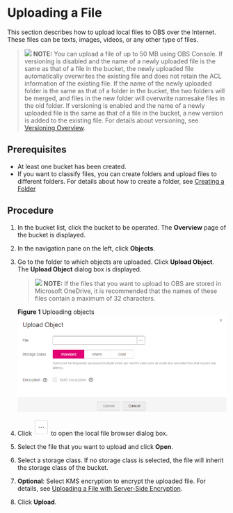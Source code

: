 # Uploading a File<a name="obs_03_0307"></a>

This section describes how to upload local files to OBS over the Internet. These files can be texts, images, videos, or any other type of files.

>![](public_sys-resources/icon-note.gif) **NOTE:** 
>You can upload a file of up to 50 MB using OBS Console.
>If versioning is disabled and the name of a newly uploaded file is the same as that of a file in the bucket, the newly uploaded file automatically overwrites the existing file and does not retain the ACL information of the existing file. If the name of the newly uploaded folder is the same as that of a folder in the bucket, the two folders will be merged, and files in the new folder will overwrite namesake files in the old folder.
>If versioning is enabled and the name of a newly uploaded file is the same as that of a file in the bucket, a new version is added to the existing file. For details about versioning, see  [Versioning Overview](versioning-overview.md).

## Prerequisites<a name="sd7d65d851f1c4a2d8a507d1689a5d358"></a>

-   At least one bucket has been created.
-   If you want to classify files, you can create folders and upload files to different folders. For details about how to create a folder, see  [Creating a Folder](creating-a-folder-(console).md)

## Procedure<a name="section1567551415194"></a>

1.  In the bucket list, click the bucket to be operated. The  **Overview**  page of the bucket is displayed.
2.  In the navigation pane on the left, click  **Objects**.
3.  Go to the folder to which objects are uploaded. Click  **Upload Object**. The  **Upload Object**  dialog box is displayed.

    >![](public_sys-resources/icon-note.gif) **NOTE:** 
    >If the files that you want to upload to OBS are stored in Microsoft OneDrive, it is recommended that the names of these files contain a maximum of 32 characters.

    **Figure  1**  Uploading objects<a name="fig188654349118"></a>  
    ![](figures/uploading-objects.png "uploading-objects")

4.  Click  ![](figures/icon-more.png)  to open the local file browser dialog box.
5.  Select the file that you want to upload and click  **Open**.
6.  Select a storage class. If no storage class is selected, the file will inherit the storage class of the bucket.
7.  **Optional**: Select KMS encryption to encrypt the uploaded file. For details, see  [Uploading a File with Server-Side Encryption](uploading-a-file-with-server-side-encryption-(console).md).
8.  Click  **Upload**.

